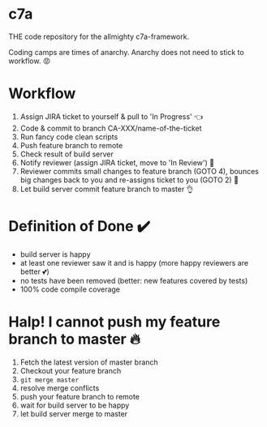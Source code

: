 # c7a
THE code repository for the allmighty c7a-framework.

Coding camps are times of anarchy. Anarchy does not need to stick to workflow. :rage:

# Workflow
1. Assign JIRA ticket to yourself & pull to 'In Progress' :point_left:
2. Code & commit to branch CA-XXX/name-of-the-ticket
3. Run fancy code clean scripts
4. Push feature branch to remote
5. Check result of build server
6. Notify reviewer (assign JIRA ticket, move to 'In Review') :eyes:
7. Reviewer commits small changes to feature branch (GOTO 4), bounces big changes back to you and re-assigns ticket to you (GOTO 2) :punch:
9. Let build server commit feature branch to master :ok_hand:

# Definition of Done :heavy_check_mark:
- build server is happy
- at least one reviewer saw it and is happy (more happy reviewers are better :two_hearts:)
- no tests have been removed (better: new features covered by tests)
- 100% code compile coverage

# Halp! I cannot push my feature branch to master :fire:
1. Fetch the latest version of master branch
2. Checkout your feature branch
3. ```git merge master```
4. resolve merge conflicts
5. push your feature branch to remote
6. wait for build server to be happy
7. let build server merge to master
